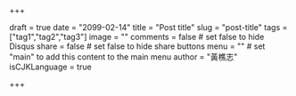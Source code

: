 +++

draft = true
date = "2099-02-14"
title = "Post title"
slug = "post-title"
tags = ["tag1","tag2","tag3"]
image = ""
comments = false    # set false to hide Disqus
share = false    # set false to hide share buttons
menu = ""    # set "main" to add this content to the main menu
author =  "黃樵志"
isCJKLanguage = true

+++